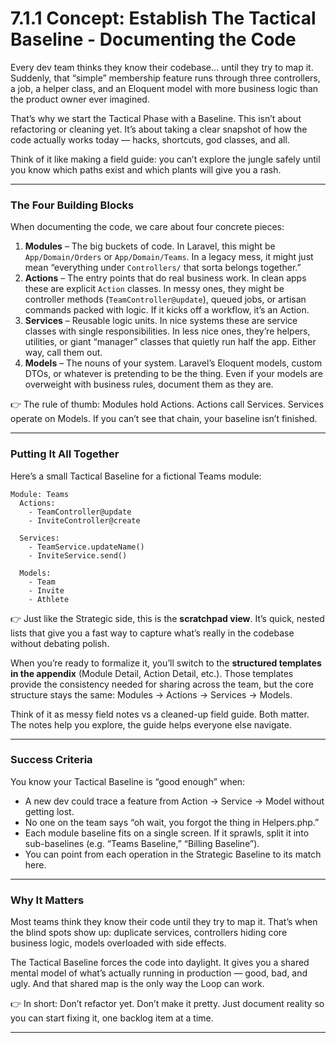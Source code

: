 # 7.1.1 Concept: Establish The Tactical Baseline - Documenting the Code

Every dev team thinks they know their codebase… until they try to map it. Suddenly, that “simple” membership feature runs through three controllers, a job, a helper class, and an Eloquent model with more business logic than the product owner ever imagined.

That’s why we start the Tactical Phase with a Baseline. This isn’t about refactoring or cleaning yet. It’s about taking a clear snapshot of how the code actually works today — hacks, shortcuts, god classes, and all.

Think of it like making a field guide: you can’t explore the jungle safely until you know which paths exist and which plants will give you a rash.


---

### The Four Building Blocks

When documenting the code, we care about four concrete pieces:

1. **Modules** – The big buckets of code. In Laravel, this might be `App/Domain/Orders` or `App/Domain/Teams`. In a legacy mess, it might just mean “everything under `Controllers/` that sorta belongs together.”
2. **Actions** – The entry points that do real business work. In clean apps these are explicit `Action` classes. In messy ones, they might be controller methods (`TeamController@update`), queued jobs, or artisan commands packed with logic. If it kicks off a workflow, it’s an Action.
3. **Services** – Reusable logic units. In nice systems these are service classes with single responsibilities. In less nice ones, they’re helpers, utilities, or giant “manager” classes that quietly run half the app. Either way, call them out.
4. **Models** – The nouns of your system. Laravel’s Eloquent models, custom DTOs, or whatever is pretending to be the thing. Even if your models are overweight with business rules, document them as they are.

👉 The rule of thumb: Modules hold Actions. Actions call Services. Services operate on Models. If you can’t see that chain, your baseline isn’t finished.


---

### Putting It All Together

Here’s a small Tactical Baseline for a fictional Teams module:

``` 
Module: Teams
  Actions:
    - TeamController@update
    - InviteController@create

  Services:
    - TeamService.updateName()
    - InviteService.send()

  Models:
    - Team
    - Invite
    - Athlete

```

👉 Just like the Strategic side, this is the **scratchpad view**. It’s quick, nested lists that give you a fast way to capture what’s really in the codebase without debating polish.

When you’re ready to formalize it, you’ll switch to the **structured templates in the appendix** (Module Detail, Action Detail, etc.). Those templates provide the consistency needed for sharing across the team, but the core structure stays the same: Modules → Actions → Services → Models.

Think of it as messy field notes vs a cleaned-up field guide. Both matter. The notes help you explore, the guide helps everyone else navigate.


---

### Success Criteria

You know your Tactical Baseline is “good enough” when:

- A new dev could trace a feature from Action → Service → Model without getting lost.
- No one on the team says “oh wait, you forgot the thing in Helpers.php.”
- Each module baseline fits on a single screen. If it sprawls, split it into sub-baselines (e.g. “Teams Baseline,” “Billing Baseline”).
- You can point from each operation in the Strategic Baseline to its match here.


---

### Why It Matters

Most teams think they know their code until they try to map it. That’s when the blind spots show up: duplicate services, controllers hiding core business logic, models overloaded with side effects.

The Tactical Baseline forces the code into daylight. It gives you a shared mental model of what’s actually running in production — good, bad, and ugly. And that shared map is the only way the Loop can work.

👉 In short: Don’t refactor yet. Don’t make it pretty. Just document reality so you can start fixing it, one backlog item at a time.


---
